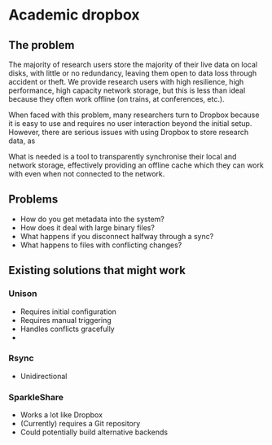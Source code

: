 # Academic dropbox

## The problem

The majority of research users store the majority of their live data on local disks, with little or no redundancy, leaving them open to data loss through accident or theft. We provide research users with high resilience, high performance, high capacity network storage, but this is less than ideal because they often work offline (on trains, at conferences, etc.).

When faced with this problem, many researchers turn to Dropbox because it is easy to use and requires no user interaction beyond the initial setup. However, there are serious issues with using Dropbox to store research data, as 

What is needed is a tool to transparently synchronise their local and network storage, effectively providing an offline cache which they can work with even when not connected to the network.

## Problems

* How do you get metadata into the system?
* How does it deal with large binary files?
* What happens if you disconnect halfway through a sync?
* What happens to files with conflicting changes?

## Existing solutions that might work

### Unison

* Requires initial configuration
* Requires manual triggering
* Handles conflicts gracefully
* 

### Rsync

* Unidirectional

### SparkleShare

* Works a lot like Dropbox
* (Currently) requires a Git repository
* Could potentially build alternative backends

### 

